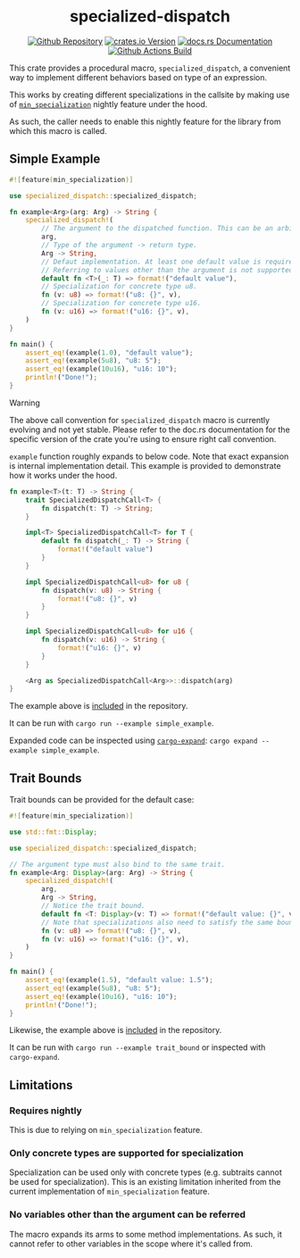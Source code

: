 <h1 align="center">specialized-dispatch</h1>

<p align="center">
  <a href="https://github.com/ozars/specialized-dispatch"><img alt="Github Repository" src="https://img.shields.io/badge/ozars%2Fspecialized--dispatch-8da0cb?style=for-the-badge&logo=github&label=github"></a>
  <a href="https://crates.io/crates/specialized-dispatch"><img alt="crates.io Version" src="https://img.shields.io/crates/v/specialized-dispatch?style=for-the-badge&logo=rust"></a>
  <a href="https://docs.rs/specialized-dispatch/latest/specialized_dispatch/"><img alt="docs.rs Documentation" src="https://img.shields.io/docsrs/specialized-dispatch?style=for-the-badge&logo=docs.rs"></a>
  <a href="https://github.com/ozars/specialized-dispatch/actions/workflows/rust.yml"><img alt="Github Actions Build" src="https://img.shields.io/github/actions/workflow/status/ozars/specialized-dispatch/rust.yml?style=for-the-badge&logo=github-actions"></a>
</p>

This crate provides a procedural macro, `specialized_dispatch`, a convenient
way to implement different behaviors based on type of an expression.

This works by creating different specializations in the callsite by making use
of [`min_specialization`] nightly feature under the hood.

As such, the caller needs to enable this nightly feature for the library from
which this macro is called.

[`min_specialization`]: https://doc.rust-lang.org/beta/unstable-book/language-features/min-specialization.html

## Simple Example

```rust
#![feature(min_specialization)]

use specialized_dispatch::specialized_dispatch;

fn example<Arg>(arg: Arg) -> String {
    specialized_dispatch!(
        // The argument to the dispatched function. This can be an arbitrary expression.
        arg,
        // Type of the argument -> return type.
        Arg -> String,
        // Defaut implementation. At least one default value is required.
        // Referring to values other than the argument is not supported.
        default fn <T>(_: T) => format!("default value"),
        // Specialization for concrete type u8.
        fn (v: u8) => format!("u8: {}", v),
        // Specialization for concrete type u16.
        fn (v: u16) => format!("u16: {}", v),
    )
}

fn main() {
    assert_eq!(example(1.0), "default value");
    assert_eq!(example(5u8), "u8: 5");
    assert_eq!(example(10u16), "u16: 10");
    println!("Done!");
}
```

> [!WARNING]
> The above call convention for `specialized_dispatch` macro is currently
> evolving and not yet stable. Please refer to the doc.rs documentation for the
> specific version of the crate you're using to ensure right call convention.

`example` function roughly expands to below code. Note that exact expansion is internal
implementation detail. This example is provided to demonstrate how it works under the
hood.

```rust
fn example<T>(t: T) -> String {
    trait SpecializedDispatchCall<T> {
        fn dispatch(t: T) -> String;
    }

    impl<T> SpecializedDispatchCall<T> for T {
        default fn dispatch(_: T) -> String {
            format!("default value")
        }
    }

    impl SpecializedDispatchCall<u8> for u8 {
        fn dispatch(v: u8) -> String {
            format!("u8: {}", v)
        }
    }

    impl SpecializedDispatchCall<u8> for u16 {
        fn dispatch(v: u16) -> String {
            format!("u16: {}", v)
        }
    }

    <Arg as SpecializedDispatchCall<Arg>>::dispatch(arg)
}
```

The example above is [included][simple_example] in the repository.

It can be run with `cargo run --example simple_example`.

Expanded code can be inspected using [`cargo-expand`]: `cargo expand --example simple_example`.

[simple_example]: examples/simple_example.rs
[`cargo-expand`]: https://crates.io/crates/cargo-expand

## Trait Bounds

Trait bounds can be provided for the default case:

```rust
#![feature(min_specialization)]

use std::fmt::Display;

use specialized_dispatch::specialized_dispatch;

// The argument type must also bind to the same trait.
fn example<Arg: Display>(arg: Arg) -> String {
    specialized_dispatch!(
        arg,
        Arg -> String,
        // Notice the trait bound.
        default fn <T: Display>(v: T) => format!("default value: {}", v),
        // Note that specializations also need to satisfy the same bound.
        fn (v: u8) => format!("u8: {}", v),
        fn (v: u16) => format!("u16: {}", v),
    )
}

fn main() {
    assert_eq!(example(1.5), "default value: 1.5");
    assert_eq!(example(5u8), "u8: 5");
    assert_eq!(example(10u16), "u16: 10");
    println!("Done!");
}
```

Likewise, the example above is [included][trait_bound] in the repository.

It can be run with `cargo run --example trait_bound` or inspected with
`cargo-expand`.

[trait_bound]: examples/trait_bound.rs

## Limitations

### Requires nightly

This is due to relying on `min_specialization` feature.

### Only concrete types are supported for specialization

Specialization can be used only with concrete types (e.g. subtraits cannot be
used for specialization). This is an existing limitation inherited from the
current implementation of `min_specialization` feature.

### No variables other than the argument can be referred

The macro expands its arms to some method implementations. As such, it cannot
refer to other variables in the scope where it's called from.

